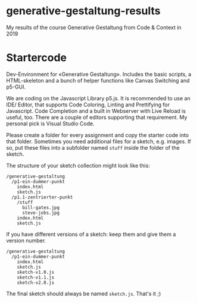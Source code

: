# generative-gestaltung-results
My results of the course Generative Gestaltung from Code &amp; Context in 2019
# Startercode

Dev-Environment for «Generative Gestaltung». Includes the basic scripts, a HTML-skeleton and a bunch of helper functions like Canvas Switching and p5-GUI.

We are coding on the Javascript Library p5.js. It is recommended to use an IDE/ Editor, that supports Code Coloring, Linting and Prettifying for Javascript. Code Completion and a built in Webserver with Live Reload is useful, too. There are a couple of editors supporting that requirement. My personal pick is Visual Studio Code.

Please create a folder for every assignment and copy the starter code into that folder. Sometimes you need additional files for a sketch, e.g. images. If so, put these files into a subfolder named `stuff` inside the folder of the sketch.

The structure of your sketch collection might look like this:

```
/generative-gestaltung
  /p1-ein-dummer-punkt
    index.html
    sketch.js
  /p1.1-zentrierter-punkt
    /stuff
      bill-gates.jpg
      steve-jobs.jpg
    index.html
    sketch.js
```

If you have different versions of a sketch: keep them and give them a version number.

```
/generative-gestaltung
  /p1-ein-dummer-punkt
    index.html
    sketch.js
    sketch-v1.0.js
    sketch-v1.1.js
    sketch-v2.0.js
```

The final sketch should always be named `sketch.js`. That's it ;)